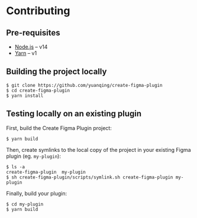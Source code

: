 # Contributing

## Pre-requisites

- [Node.js](https://nodejs.org/) – v14
- [Yarn](https://classic.yarnpkg.com/) – v1

## Building the project locally

```
$ git clone https://github.com/yuanqing/create-figma-plugin
$ cd create-figma-plugin
$ yarn install
```

## Testing locally on an existing plugin

First, build the Create Figma Plugin project:

```
$ yarn build
```

Then, create symlinks to the local copy of the project in your existing Figma plugin (eg. `my-plugin`):

```
$ ls -a
create-figma-plugin  my-plugin
$ sh create-figma-plugin/scripts/symlink.sh create-figma-plugin my-plugin
```

Finally, build your plugin:

```
$ cd my-plugin
$ yarn build
```
